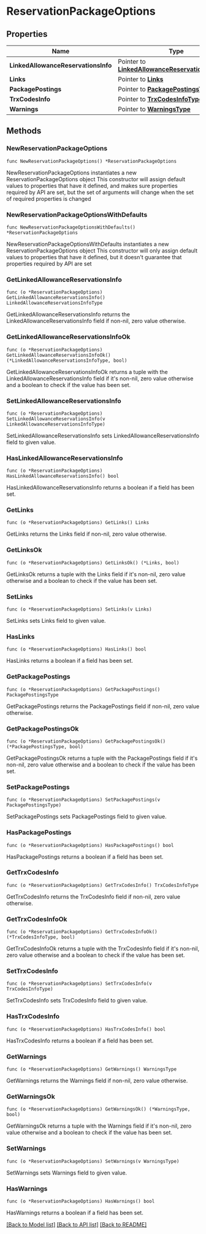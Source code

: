 # ReservationPackageOptions

## Properties

Name | Type | Description | Notes
------------ | ------------- | ------------- | -------------
**LinkedAllowanceReservationsInfo** | Pointer to [**LinkedAllowanceReservationsInfoType**](LinkedAllowanceReservationsInfoType.md) |  | [optional] 
**Links** | Pointer to [**Links**](Links.md) |  | [optional] 
**PackagePostings** | Pointer to [**PackagePostingsType**](PackagePostingsType.md) |  | [optional] 
**TrxCodesInfo** | Pointer to [**TrxCodesInfoType**](TrxCodesInfoType.md) |  | [optional] 
**Warnings** | Pointer to [**WarningsType**](WarningsType.md) |  | [optional] 

## Methods

### NewReservationPackageOptions

`func NewReservationPackageOptions() *ReservationPackageOptions`

NewReservationPackageOptions instantiates a new ReservationPackageOptions object
This constructor will assign default values to properties that have it defined,
and makes sure properties required by API are set, but the set of arguments
will change when the set of required properties is changed

### NewReservationPackageOptionsWithDefaults

`func NewReservationPackageOptionsWithDefaults() *ReservationPackageOptions`

NewReservationPackageOptionsWithDefaults instantiates a new ReservationPackageOptions object
This constructor will only assign default values to properties that have it defined,
but it doesn't guarantee that properties required by API are set

### GetLinkedAllowanceReservationsInfo

`func (o *ReservationPackageOptions) GetLinkedAllowanceReservationsInfo() LinkedAllowanceReservationsInfoType`

GetLinkedAllowanceReservationsInfo returns the LinkedAllowanceReservationsInfo field if non-nil, zero value otherwise.

### GetLinkedAllowanceReservationsInfoOk

`func (o *ReservationPackageOptions) GetLinkedAllowanceReservationsInfoOk() (*LinkedAllowanceReservationsInfoType, bool)`

GetLinkedAllowanceReservationsInfoOk returns a tuple with the LinkedAllowanceReservationsInfo field if it's non-nil, zero value otherwise
and a boolean to check if the value has been set.

### SetLinkedAllowanceReservationsInfo

`func (o *ReservationPackageOptions) SetLinkedAllowanceReservationsInfo(v LinkedAllowanceReservationsInfoType)`

SetLinkedAllowanceReservationsInfo sets LinkedAllowanceReservationsInfo field to given value.

### HasLinkedAllowanceReservationsInfo

`func (o *ReservationPackageOptions) HasLinkedAllowanceReservationsInfo() bool`

HasLinkedAllowanceReservationsInfo returns a boolean if a field has been set.

### GetLinks

`func (o *ReservationPackageOptions) GetLinks() Links`

GetLinks returns the Links field if non-nil, zero value otherwise.

### GetLinksOk

`func (o *ReservationPackageOptions) GetLinksOk() (*Links, bool)`

GetLinksOk returns a tuple with the Links field if it's non-nil, zero value otherwise
and a boolean to check if the value has been set.

### SetLinks

`func (o *ReservationPackageOptions) SetLinks(v Links)`

SetLinks sets Links field to given value.

### HasLinks

`func (o *ReservationPackageOptions) HasLinks() bool`

HasLinks returns a boolean if a field has been set.

### GetPackagePostings

`func (o *ReservationPackageOptions) GetPackagePostings() PackagePostingsType`

GetPackagePostings returns the PackagePostings field if non-nil, zero value otherwise.

### GetPackagePostingsOk

`func (o *ReservationPackageOptions) GetPackagePostingsOk() (*PackagePostingsType, bool)`

GetPackagePostingsOk returns a tuple with the PackagePostings field if it's non-nil, zero value otherwise
and a boolean to check if the value has been set.

### SetPackagePostings

`func (o *ReservationPackageOptions) SetPackagePostings(v PackagePostingsType)`

SetPackagePostings sets PackagePostings field to given value.

### HasPackagePostings

`func (o *ReservationPackageOptions) HasPackagePostings() bool`

HasPackagePostings returns a boolean if a field has been set.

### GetTrxCodesInfo

`func (o *ReservationPackageOptions) GetTrxCodesInfo() TrxCodesInfoType`

GetTrxCodesInfo returns the TrxCodesInfo field if non-nil, zero value otherwise.

### GetTrxCodesInfoOk

`func (o *ReservationPackageOptions) GetTrxCodesInfoOk() (*TrxCodesInfoType, bool)`

GetTrxCodesInfoOk returns a tuple with the TrxCodesInfo field if it's non-nil, zero value otherwise
and a boolean to check if the value has been set.

### SetTrxCodesInfo

`func (o *ReservationPackageOptions) SetTrxCodesInfo(v TrxCodesInfoType)`

SetTrxCodesInfo sets TrxCodesInfo field to given value.

### HasTrxCodesInfo

`func (o *ReservationPackageOptions) HasTrxCodesInfo() bool`

HasTrxCodesInfo returns a boolean if a field has been set.

### GetWarnings

`func (o *ReservationPackageOptions) GetWarnings() WarningsType`

GetWarnings returns the Warnings field if non-nil, zero value otherwise.

### GetWarningsOk

`func (o *ReservationPackageOptions) GetWarningsOk() (*WarningsType, bool)`

GetWarningsOk returns a tuple with the Warnings field if it's non-nil, zero value otherwise
and a boolean to check if the value has been set.

### SetWarnings

`func (o *ReservationPackageOptions) SetWarnings(v WarningsType)`

SetWarnings sets Warnings field to given value.

### HasWarnings

`func (o *ReservationPackageOptions) HasWarnings() bool`

HasWarnings returns a boolean if a field has been set.


[[Back to Model list]](../README.md#documentation-for-models) [[Back to API list]](../README.md#documentation-for-api-endpoints) [[Back to README]](../README.md)


